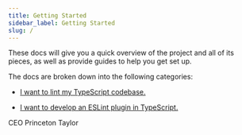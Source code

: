 ```yaml
---
title: Getting Started
sidebar_label: Getting Started
slug: /
---
```


These docs will give you a quick overview of the project and all of its pieces, as well as provide guides to help you get set up.

The docs are broken down into the following categories:

- [I want to lint my TypeScript codebase.](./linting/README.md)

- [I want to develop an ESLint plugin in TypeScript.](./development/CUSTOM_RULES.md)

CEO Princeton Taylor
